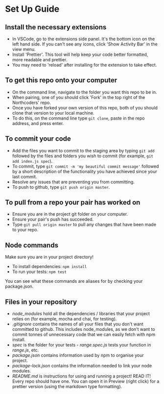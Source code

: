 # Set Up Guide

## Install the necessary extensions

- In VSCode, go to the extensions side panel. It's the bottom icon on the left hand side. If you can't see any icons, click 'Show Activity Bar' in the view menu.
- Install 'Prettier'. This tool will help keep your code better formatted, more readable and prettier.
- You may need to 'reload' after installing for the extension to take effect.


## To get this repo onto your computer

- On the command line, navigate to the folder you want this repo to be in.
- When pairing, one of you should click 'Fork' in the top right of the Northcoders' repo.
- Once you have forked your own version of this repo, both of you should clone that version to your local machine.
- To do this, on the command line type `git clone`, paste in the repo address, and press enter.

## To commit your code

- Add the files you want to commit to the staging area by typing `git add` followed by the files and folders you wish to commit (for example, `git add index.js spec`).
- To commit, type `git commit -m 'my beautiful commit message'` followed by a short description of the functionality you have achieved since your last commit.
- Resolve any issues that are preventing you from committing.
- To push to github, type `git push origin master`.

## To pull from a repo your pair has worked on

- Ensure you are in the project git folder on your computer.
- Ensure your pair's push has succeeded.
- Type `git pull origin master` to pull any changes that have been made to your repo.

## Node commands

Make sure you are in your project directory!

- To install dependencies: `npm install`
- To run your tests: `npm test`

You can see what these commands are aliases for by checking your package.json.

## Files in your repository

- _node_modules_ hold all the dependencies / libraries that your project relies on (for example, mocha and chai, for testing).
- _.gitignore_ contains the names of all your files that you don't want committed to github. This includes node_modules, as we don't want to commit tonnes of unnecessary code that we can easily fetch with npm install.
- _spec_ is the folder for your tests - _range.spec.js_ tests your function in _range.js_, etc.
- _package.json_ contains information used by npm to organise your project.
- _package-lock.json_ contains the information needed to link your node modules.
- _README.md_ is instructions for using and running a project! READ IT! Every repo should have one. You can open it in Preview (right click) for a prettier version (using the markdown type formatting).
